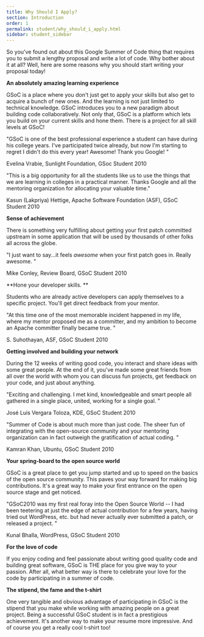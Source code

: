 ```yaml
---
title: Why Should I Apply?
section: Introduction
order: 1
permalink: student/why_should_i_apply.html
sidebar: student_sidebar
---
```


So you've found out about this Google Summer of Code thing that requires you to submit a lengthy proposal and write a lot of code. Why bother about it at all? Well, here are some reasons why you should start writing your proposal today!

**An absolutely amazing learning experience** 

GSoC is a place where you don't just get to apply your skills but also get to acquire a bunch of new ones. And the learning is not just limited to technical knowledge. GSoC introduces you to a new paradigm about building code collaboratively. Not only that, GSoC is a platform which lets you build on your current skills and hone them. There is a project for all skill levels at GSoC!

"GSoC is one of the best professional experience a student can have during his college years. I've participated twice already, but now I'm starting to regret I didn't do this every year! Awesome! Thank you Google! " 

Evelina Vrabie, Sunlight Foundation, GSoc Student 2010

"This is a big opportunity for all the students like us to use the things that we are learning in colleges in a practical manner. Thanks Google and all the mentoring organization for allocating your valuable time." 

Kasun (Lakpriya) Hettige, Apache Software Foundation (ASF), GSoC Student 2010

**Sense of achievement** 

There is something very fulfilling about getting your first patch committed upstream in some application that will be used by thousands of other folks all across the globe.

"I just want to say...it feels *awesome* when your first patch goes in.  Really awesome. " 

Mike Conley, Review Board, GSoC Student 2010

**Hone your developer skills. **

Students who are already active developers can apply themselves to a specific project. You'll get direct feedback from your mentor.

"At this time one of the most memorable incident happened in my life, where my mentor proposed me as a committer, and my ambition to become an Apache committer finally became true. " 

S. Suhothayan, ASF, GSoC Student 2010

**Getting involved and building your network** 

During the 12 weeks of writing good code, you interact and share ideas with some great people. At the end of it, you've made some great friends from all over the world with whom you can discuss fun projects, get feedback on your code, and just about anything. 

"Exciting and challenging. I met kind, knowledgeable and smart people all gathered in a single place, united, working for a single goal. " 

José Luis Vergara Toloza, KDE, GSoC Student 2010

"Summer of Code is about much more than just code. The sheer fun of integrating with the open-source community and your mentoring organization can in fact outweigh the gratification of actual coding. " 

Kamran Khan, Ubuntu, GSoC Student 2010

**Your spring-board to the open source world** 

GSoC is a great place to get you jump started and up to speed on the basics of the open source community. This paves your way forward for making big contributions. It's a great way to make your first entrance on the open source stage and get noticed.

"GSoC2010 was my first real foray into the Open Source World -- I had been teetering at just the edge of actual contribution for a few years, having tried out WordPress, etc. but had never actually ever submitted a patch, or released a project. " 

Kunal Bhalla, WordPress, GSoC Student 2010 

**For the love of code** 

If you enjoy coding and feel passionate about writing good quality code and building great software, GSoC is THE place for you give way to your passion. After all, what better way is there to celebrate your love for the code by participating in a summer of code.

**The stipend, the fame and the t-shirt** 

One very tangible and obvious advantage of participating in GSoC is the stipend that you make while working with amazing people on a great project. Being a successful GSoC student is in fact a prestigious achievement. It's another way to make your resume more impressive. And of course you get a really cool t-shirt too! 


